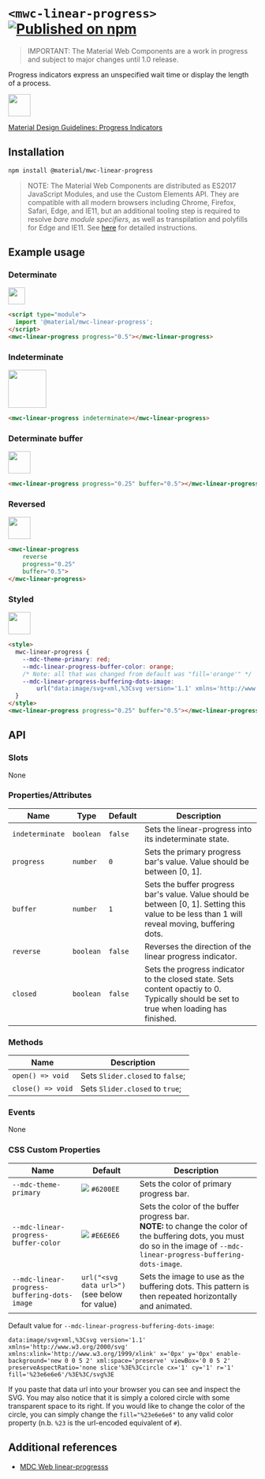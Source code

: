 # `<mwc-linear-progress>` [![Published on npm](https://img.shields.io/npm/v/@material/mwc-linear-progress.svg)](https://www.npmjs.com/package/@material/mwc-linear-progress)

> IMPORTANT: The Material Web Components are a work in progress and subject to
> major changes until 1.0 release.

Progress indicators express an unspecified wait time or display the length of a process.

<img src="images/showcase.gif" height="45px">

[Material Design Guidelines: Progress Indicators](https://material.io/components/progress-indicators/#circular-progress-indicators)

## Installation

```sh
npm install @material/mwc-linear-progress
```

> NOTE: The Material Web Components are distributed as ES2017 JavaScript
> Modules, and use the Custom Elements API. They are compatible with all modern
> browsers including Chrome, Firefox, Safari, Edge, and IE11, but an additional
> tooling step is required to resolve *bare module specifiers*, as well as
> transpilation and polyfills for Edge and IE11. See
> [here](https://github.com/material-components/material-components-web-components#quick-start)
> for detailed instructions.

## Example usage

### Determinate

<img src="images/determinate.png" height="34px">

```html
<script type="module">
  import '@material/mwc-linear-progress';
</script>
<mwc-linear-progress progress="0.5"></mwc-linear-progress>
```

### Indeterminate

<img src="images/indeterminate.gif" height="77px">

```html
<mwc-linear-progress indeterminate></mwc-linear-progress>
```

### Determinate buffer

<img src="images/determinate-buffer.gif" height="45px">

```html
<mwc-linear-progress progress="0.25" buffer="0.5"></mwc-linear-progress>
```

### Reversed

<img src="images/reversed.gif" height="45px">


```html
<mwc-linear-progress
    reverse
    progress="0.25"
    buffer="0.5">
</mwc-linear-progress>
```

### Styled

<img src="images/styled.gif" height="45px">

```html
<style>
  mwc-linear-progress {
    --mdc-theme-primary: red;
    --mdc-linear-progress-buffer-color: orange;
    /* Note: all that was changed from default was "fill='orange'" */
    --mdc-linear-progress-buffering-dots-image:
        url("data:image/svg+xml,%3Csvg version='1.1' xmlns='http://www.w3.org/2000/svg' xmlns:xlink='http://www.w3.org/1999/xlink' x='0px' y='0px' enable-background='new 0 0 5 2' xml:space='preserve' viewBox='0 0 5 2' preserveAspectRatio='none slice'%3E%3Ccircle cx='1' cy='1' r='1' fill='orange'/%3E%3C/svg%3E");
  }
</style>
<mwc-linear-progress progress="0.25" buffer="0.5"></mwc-linear-progress>
```

## API

### Slots

None

### Properties/Attributes

| Name            | Type      | Default | Description
| --------------- | --------- | ------- |------------
| `indeterminate` | `boolean` | `false` | Sets the linear-progress into its indeterminate state.
| `progress`      | `number`  | `0`     | Sets the primary progress bar's value. Value should be between [0, 1].
| `buffer`        | `number`  | `1`     | Sets the buffer progress bar's value. Value should be between [0, 1]. Setting this value to be less than 1 will reveal moving, buffering dots.
| `reverse`       | `boolean` | `false` | Reverses the direction of the linear progress indicator.
| `closed`        | `boolean` | `false` | Sets the progress indicator to the closed state. Sets content opactiy to 0. Typically should be set to true when loading has finished.

### Methods

| Name              | Description
| ----------------- | -----------
| `open() => void`  | Sets `Slider.closed` to `false`;
| `close() => void` | Sets `Slider.closed` to `true`;

### Events

None

### CSS Custom Properties

| Name                                         | Default                                | Description
| -------------------------------------------- | -------------------------------------- |------------
| `--mdc-theme-primary`                        | ![](images/color_6200ee.png) `#6200EE` | Sets the color of primary progress bar.
| `--mdc-linear-progress-buffer-color`         | ![](images/color_e6e6e6.png) `#E6E6E6` | Sets the color of the buffer progress bar.<br> **NOTE:** to change the color of the buffering dots, you must do so in the image of `--mdc-linear-progress-buffering-dots-image`.
| `--mdc-linear-progress-buffering-dots-image` | `url("<svg data url>")` (see below for value) | Sets the image to use as the buffering dots. This pattern is then repeated horizontally and animated.

Default value for `--mdc-linear-progress-buffering-dots-image`:

```
data:image/svg+xml,%3Csvg version='1.1' xmlns='http://www.w3.org/2000/svg' xmlns:xlink='http://www.w3.org/1999/xlink' x='0px' y='0px' enable-background='new 0 0 5 2' xml:space='preserve' viewBox='0 0 5 2' preserveAspectRatio='none slice'%3E%3Ccircle cx='1' cy='1' r='1' fill='%23e6e6e6'/%3E%3C/svg%3E
```

If you paste that data url into your browser you can see and inspect the SVG.
You may also notice that it is simply a colored circle with some transparent
space to its right. If you would like to change the color of the circle, you can
simply change the `fill="%23e6e6e6"` to any valid color property (n.b. `%23` is
the url-encoded equivalent of `#`).

## Additional references

- [MDC Web linear-progresss](https://material-components.github.io/material-components-web-catalog/#/component/linear-progress-indicator)

